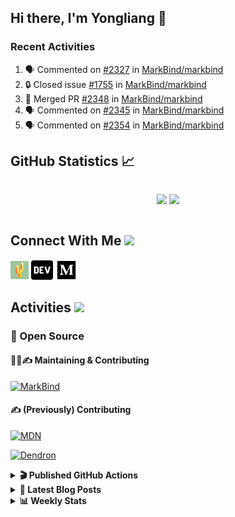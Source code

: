 ## Hi there, I'm Yongliang 👋

### Recent Activities

<!--START_SECTION:activity-->
1. 🗣 Commented on [#2327](https://github.com/MarkBind/markbind/issues/2327#issuecomment-1678737090) in [MarkBind/markbind](https://github.com/MarkBind/markbind)
2. 🔒 Closed issue [#1755](https://github.com/MarkBind/markbind/issues/1755) in [MarkBind/markbind](https://github.com/MarkBind/markbind)
3. 🎉 Merged PR [#2348](https://github.com/MarkBind/markbind/pull/2348) in [MarkBind/markbind](https://github.com/MarkBind/markbind)
4. 🗣 Commented on [#2345](https://github.com/MarkBind/markbind/pull/2345#issuecomment-1677193211) in [MarkBind/markbind](https://github.com/MarkBind/markbind)
5. 🗣 Commented on [#2354](https://github.com/MarkBind/markbind/pull/2354#issuecomment-1677166955) in [MarkBind/markbind](https://github.com/MarkBind/markbind)
<!--END_SECTION:activity-->

## GitHub Statistics :chart_with_upwards_trend:
<div align="center">
<div style="display: flex; align-items: center; justify-content: center;">

[![](https://github-readme-stats-tlylt.vercel.app/api?username=tlylt&show_icons=true&theme=tokyonight&hide_border=true&locale=en)](https://github.com/tlylt)
[![](https://github-readme-streak-stats.herokuapp.com/?user=tlylt&theme=tokyonight&hide_border=true)](https://github.com/tlylt)
</div>
</div>

## Connect With Me <img src="https://media.giphy.com/media/2wh5K5yE3ulp3xgYcG/giphy-downsized.gif" width="30">

<a href="https://www.yongliangliu.com/" target="_blank"><img align="center" src="static/site-icon.png" alt="yongliangliu.com" height="29" width="29" /></a>
<a href="https://dev.to/tlylt" target="_blank"><img align="center" src="static/dev-badge.svg" alt="dev.to/tlylt" height="35" width="35" /></a>
<a href="https://tlylt.medium.com" target="_blank"><img align="center" src="static/medium.png" alt="tlylt.medium.com" height="35" width="35" /></a>

## Activities <img src="https://media.giphy.com/media/WUlplcMpOCEmTGBtBW/giphy.gif" width="30">

### 🔭 Open Source

#### 👷‍♂️✍️ Maintaining & Contributing
[![MarkBind](https://github-readme-stats-tlylt.vercel.app/api/pin/?username=markbind&repo=markbind)](https://github.com/MarkBind/markbind)

#### ✍️ (Previously) Contributing
[![MDN](https://github-readme-stats-tlylt.vercel.app/api/pin/?username=mdn&repo=content)](https://github.com/mdn/content/issues?q=is%3Aopen+involves%3A%40me+sort%3Aupdated-desc)

[![Dendron](https://github-readme-stats-tlylt.vercel.app/api/pin/?username=dendronhq&repo=dendron)](https://github.com/dendronhq/dendron/issues?q=is%3Aopen+involves%3A%40me+sort%3Aupdated-desc)

<details>
<summary> <b>🎬 Published GitHub Actions </b> </summary>

[![install-graphviz](https://github-readme-stats-tlylt.vercel.app/api/pin/?username=tlylt&repo=install-graphviz)](https://github.com/tlylt/install-graphviz)

[![reposense-action](https://github-readme-stats-tlylt.vercel.app/api/pin/?username=tlylt&repo=reposense-action)](https://github.com/tlylt/reposense-action)

[![markbin-action](https://github-readme-stats-tlylt.vercel.app/api/pin/?username=markbind&repo=markbind-action)](https://github.com/MarkBind/markbind-action)

</details>

<details>
<summary> <b>📕 Latest Blog Posts</b> </summary>

<!-- BLOG-POST-LIST:START -->
- [Deploy a ChatGPT API Server in no time](https://www.yongliangliu.com/blog/chatgpt-nextjs-server/)
- [Creating a regex-based Markdown parser in TypeScript](https://www.yongliangliu.com/blog/rmark/)
- [Create VSCode Snippets for Markdown Blog Workflows](https://www.yongliangliu.com/blog/vscode-snippets/)
- [Brag Doc 2023](https://www.yongliangliu.com/blog/brag-doc-2023/)
- [My Journey into Open Source](https://www.yongliangliu.com/blog/my-journey-into-open-source/)
<!-- BLOG-POST-LIST:END -->

</details>

<details>
<summary> <b>📊 Weekly Stats</b> </summary>

<!--START_SECTION:waka-->
![Code Time](http://img.shields.io/badge/Code%20Time-1%2C106%20hrs%2026%20mins-blue)

**🐱 My GitHub Data** 

> 📦 646.0 kB Used in GitHub's Storage 
 > 
> 🏆 1,394 Contributions in the Year 2023
 > 
> 🚫 Not Opted to Hire
 > 
> 📜 174 Public Repositories 
 > 
> 🔑 40 Private Repositories 
 > 
**I'm an Early 🐤** 

```text
🌞 Morning                3904 commits        ███████░░░░░░░░░░░░░░░░░░   29.42 % 
🌆 Daytime                3562 commits        ███████░░░░░░░░░░░░░░░░░░   26.84 % 
🌃 Evening                4913 commits        █████████░░░░░░░░░░░░░░░░   37.02 % 
🌙 Night                  891 commits         ██░░░░░░░░░░░░░░░░░░░░░░░   06.71 % 
```
📅 **I'm Most Productive on Wednesday** 

```text
Monday                   1732 commits        ███░░░░░░░░░░░░░░░░░░░░░░   13.05 % 
Tuesday                  1925 commits        ████░░░░░░░░░░░░░░░░░░░░░   14.51 % 
Wednesday                2146 commits        ████░░░░░░░░░░░░░░░░░░░░░   16.17 % 
Thursday                 1675 commits        ███░░░░░░░░░░░░░░░░░░░░░░   12.62 % 
Friday                   1717 commits        ███░░░░░░░░░░░░░░░░░░░░░░   12.94 % 
Saturday                 2019 commits        ████░░░░░░░░░░░░░░░░░░░░░   15.21 % 
Sunday                   2056 commits        ████░░░░░░░░░░░░░░░░░░░░░   15.49 % 
```


📊 **This Week I Spent My Time On** 

```text
🕑︎ Time Zone: Asia/Singapore

💬 Programming Languages: 
Markdown                 3 hrs 34 mins       ███████████████░░░░░░░░░░   60.26 % 
TypeScript               47 mins             ███░░░░░░░░░░░░░░░░░░░░░░   13.24 % 
JavaScript               29 mins             ██░░░░░░░░░░░░░░░░░░░░░░░   08.33 % 
C#                       28 mins             ██░░░░░░░░░░░░░░░░░░░░░░░   07.90 % 
Other                    22 mins             ██░░░░░░░░░░░░░░░░░░░░░░░   06.20 % 
```


 Last Updated on 19/08/2023 00:41:16 UTC
<!--END_SECTION:waka-->

</details>
